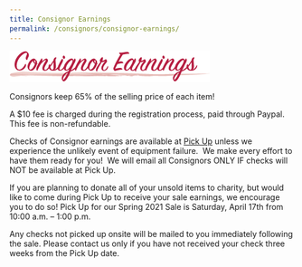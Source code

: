 ```yaml
---
title: Consignor Earnings
permalink: /consignors/consignor-earnings/
---
```


![Consignor Earnings](/img/consignor_earnings1.png "home based business")

Consignors keep 65% of the selling price of each item!

A $10 fee is charged during the registration process, paid through Paypal. This fee is non-refundable.

Checks of Consignor earnings are available at [Pick Up](/consignors/dropping-off/picking-up/) unless we experience the unlikely event of equipment failure.  We make every effort to have them ready for you!  We will email all Consignors ONLY IF checks will NOT be available at Pick Up.

If you are planning to donate all of your unsold items to charity, but would like to come during Pick Up to receive your sale earnings, we encourage you to do so! Pick Up for our Spring 2021 Sale is Saturday, April 17th from 10:00 a.m. – 1:00 p.m.

Any checks not picked up onsite will be mailed to you immediately following the sale. Please contact us only if you have not received your check three weeks from the Pick Up date.
